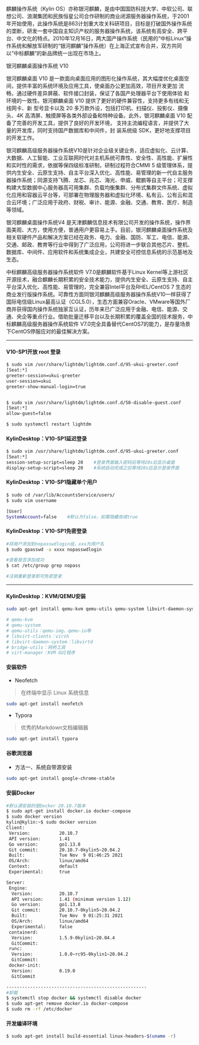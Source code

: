 
麒麟操作系统（Kylin OS）亦称银河麒麟，是由中国国防科技大学、中软公司、联想公司、浪潮集团和民族恒星公司合作研制的商业闭源服务器操作系统，于2001年开始使用，此操作系统是863计划重大攻关科研项目，目标是打破国外操作系统的垄断，研发一套中国自主知识产权的服务器操作系统，该系统有高安全、跨平台、中文化的特点。2010年12月16日，两大国产操作系统（民用的“中标Linux”操作系统和解放军研制的“银河麒麟”操作系统）在上海正式宣布合并，双方共同以“中标麒麟”的新品牌统一出现在市场上。

银河麒麟桌面操作系统 V10

银河麒麟桌面 V10 是一款面向桌面应用的图形化操作系统，其大幅度优化桌面空间，提供丰富的系统环境及应用工具，使桌面办公更加高效，项目开发更加 流畅，通过硬件差异屏蔽、软件接口封装，保证了各国产处理器平台下使用体验 和环境的一致性。银河麒麟桌面 V10 提供了更好的硬件兼容性，支持更多有线和无线网卡、新 型号显卡以及 20 多万款外设，包括打印机、扫描仪、投影仪、摄像头、4K 高清屏、触摸屏等各类外部设备和特种设备。此外，银河麒麟桌面 V10 配备了完善的开发工具，提供了良好的开发环境， 支持主流编程语言，并提供了大量的开发库，同时支持国产数据库和中间件，封 装系统级 SDK，更好地支撑项目的开发工作。  

银河麒麟高级服务器操作系统V10是针对企业级关键业务，适应虚拟化、云计算、大数据、人工智能、工业互联网时代对主机系统可靠性、安全性、高性能、扩展性和实时性的需求，依据等保四级标准研制，研制过程符合CMMI 5 级管理体系，提供内生安全、云原生支持、自主平台深入优化、高性能、易管理的新一代自主服务器操作系统；同源支持飞腾、龙芯、兆芯、海光、申威、鲲鹏等自主平台；可支撑构建大型数据中心服务器高可用集群、负载均衡集群、分布式集群文件系统、虚拟化应用和容器云平台等，可部署在物理服务器和虚拟化环境、私有云、公有云和混合云环境；广泛应用于政府、财税、审计、能源、金融、交通、教育、医疗、制造等领域。


银河麒麟桌面操作系统V4 是天津麒麟信息技术有限公司开发的操作系统，操作界面美观、大方，使用方便，普通用户更容易上手。目前，银河麒麟桌面操作系统及相关软硬件产品和解决方案已经在政务、电力、金融、国防、军工、电信、能源、交通、邮政、教育等行业中得到了广泛应用，公司将进一步联合其他芯片、整机、数据库、中间件、应用软件和系统集成企业，共建安全可控信息系统的示范基地及生态。

中标麒麟高级服务器操作系统软件 V7.0是麒麟软件基于Linux Kernel等上游社区开源技术，融合麒麟长期积累的安全技术能力，提供内生安全、云原生支持、自主平台深入优化、高性能、易管理的，完全兼容Intel平台及RHEL/CentOS 7 生态的商业发行版操作系统。可靠性方面同银河麒麟高级服务器操作系统V10一样获得了国际电信级Linux最高认证（CGL5.0），生态方面兼容Oracle、VMware等国外厂商并获得国内操作系统独家互认证，历年来已广泛应用于金融、电信、能源、交通、央企等重点行业。借助批量迁移平台以及长期积累的覆盖全国的技术服务，中标麒麟高级服务器操作系统软件 V7.0完全具备替代CentOS7的能力，是存量场景下CentOS停服应对的最佳解决方案。


---

#### V10-SP1开放 root 登录
```bash
$ sudo vim /usr/share/lightdm/lightdm.conf.d/95-ukui-greeter.conf 
[Seat:*]
greeter-session=ukui-greeter
user-session=ukui
greeter-show-manual-login=true


$ sudo vim /usr/share/lightdm/lightdm.conf.d/50-disable-guest.conf
[Seat:*]
allow-guest=false

$ sudo systemctl restart lightdm
```


#### KylinDesktop：V10-SP1延迟登录
```bash
$ sudo vim /usr/share/lightdm/lightdm.conf.d/95-ukui-greeter.conf 
[Seat:*]
session-setup-script=sleep 20    #登录界面输入密码后等待20s后显示桌面
display-setup-script=sleep 20    #系统启动完成之后等待20s后显示登录界面
```


#### KylinDesktop：V10-SP1隐藏单个用户
```bash
$ sudo cd /var/lib/AccountsService/users/
$ sudo vim username

[User]
SystemAccount=false    #默认为false，如需隐藏改成true
```


#### KylinDesktop：V10-SP1免密登录
```bash
#将用户添加到nopasswdlogin组，xxx为用户名
$ sudo gpasswd -a xxxx nopasswdlogin

#查看是否添加成功
$ cat /etc/group grep nopass

#注销重新登录即可免密登录
```

---
#### KylinDesktop：KVM/QEMU安装
```bash
sudo apt-get install qemu-kvm qemu-utils qemu-system libvirt-daemon-system libvirt-clients bridge-utils virt-manager

# qemu-kvm
# qemu-system
# qemu-utils：qemu-img、qemu-io等
# libvirt-clients：virsh
# libvirt-daemon-system：libvirtd
# bridge-utils：网桥工具
# virt-manager：KVM GUI程序
```

#### 安装软件
- Neofetch
> 在终端中显示 Linux 系统信息
```bash
sudo apt-get install neofetch
```
- Typora
> 优秀的Markdown文档编辑器
```bash
sudo apt-get install typora
```

#### 谷歌浏览器
- 方法一、系统自带源安装
```bash
sudo apt-get install google-chrome-stable
```

#### 安装Docker
```bash
#默认源安装的是Docker 20.10.7版本
$ sudo apt-get install docker.io docker-compose
$ sudo docker version
kylin@kylin:~$ sudo docker version
Client:
 Version:           20.10.7
 API version:       1.41
 Go version:        go1.13.8
 Git commit:        20.10.7-0kylin5~20.04.2
 Built:             Tue Nov  9 01:46:25 2021
 OS/Arch:           linux/amd64
 Context:           default
 Experimental:      true

Server:
 Engine:
  Version:          20.10.7
  API version:      1.41 (minimum version 1.12)
  Go version:       go1.13.8
  Git commit:       20.10.7-0kylin5~20.04.2
  Built:            Tue Nov  9 01:25:31 2021
  OS/Arch:          linux/amd64
  Experimental:     false
 containerd:
  Version:          1.5.9-0kylin1~20.04.4
  GitCommit:
 runc:
  Version:          1.0.0~rc95-0kylin1~20.04.2
  GitCommit:
 docker-init:
  Version:          0.19.0
  GitCommit

-----------------------------------------------------
#卸载
$ systemctl stop docker && systemctl disable docker
$ sudo apt-get remove docker.io docker-compose
$ sudo rm -rf /etc/docker
```

#### 开发编译环境
```bash
$ sudo apt-get install build-essential linux-headers-$(uname -r)
```




